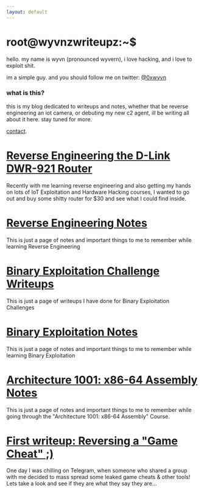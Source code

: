 ```yaml
---
layout: default
---
```


# root@wyvnzwriteupz:~$

hello.
my name is wyvn (pronounced wyvern), i love hacking, and i love to exploit shit. 

im a simple guy. and you should follow me on twitter: [@0xwyvn](https://twitter.com/0xwyvn)

### what is this?

this is my blog dedicated to writeups and notes, whether that be reverse engineering an iot camera, or debuting my new c2 agent, ill be writing all about it here. stay tuned for more.

[contact](./contact.md).

# [Reverse Engineering the D-Link DWR-921 Router](./reversing-dlink-dwr-921.html)

Recently with me learning reverse engineering and also getting my hands on lots of IoT Exploitation and Hardware Hacking courses, I wanted to go out and buy some shitty router for $30 and see what I could find inside.

# [Reverse Engineering Notes](./reversing.html)

This is just a page of notes and important things to me to remember while learning Reverse Engineering

# [Binary Exploitation Challenge Writeups](./binexchallenges.html)

This is just a page of writeups I have done for Binary Exploitation Challenges

# [Binary Exploitation Notes](./binex.html)

This is just a page of notes and important things to me to remember while learning Binary Exploitation

# [Architecture 1001: x86-64 Assembly Notes](./assemblynotes.html)

This is just a page of notes and important things to me to remember while going through the "Architecture 1001: x86-64 Assembly" Course.

# [First writeup: Reversing a "Game Cheat" ;)](./reversinggamecheat.html)

One day I was chilling on Telegram, when someone who shared a group with me decided to mass spread some leaked game cheats & other tools! Lets take a look and see if they are what they say they are... 
